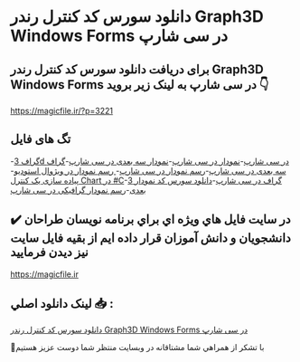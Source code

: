 # دانلود سورس کد کنترل رندر Graph3D Windows Forms در سی شارپ

## برای دریافت دانلود سورس کد کنترل رندر Graph3D Windows Forms در سی شارپ به لینک زیر بروید 👇

https://magicfile.ir/?p=3221

## تگ های فایل

-[گراف 3d در سی شارپ](https://magicfile.ir/product/%da%a9%d9%86%d8%aa%d8%b1%d9%84-%d8%b1%d9%86%d8%af%d8%b1-graph3d-windows-forms-%d8%af%d8%b1-%d8%b3%db%8c-%d8%b4%d8%a7%d8%b1%d9%be/)-[نمودار در سی شارپ](https://magicfile.ir/product/%da%a9%d9%86%d8%aa%d8%b1%d9%84-%d8%b1%d9%86%d8%af%d8%b1-graph3d-windows-forms-%d8%af%d8%b1-%d8%b3%db%8c-%d8%b4%d8%a7%d8%b1%d9%be/)-[نمودار سه بعدی در سی شارپ](https://magicfile.ir/product/%da%a9%d9%86%d8%aa%d8%b1%d9%84-%d8%b1%d9%86%d8%af%d8%b1-graph3d-windows-forms-%d8%af%d8%b1-%d8%b3%db%8c-%d8%b4%d8%a7%d8%b1%d9%be/)-[گراف سه بعدی در سی شارپ](https://magicfile.ir/product/%da%a9%d9%86%d8%aa%d8%b1%d9%84-%d8%b1%d9%86%d8%af%d8%b1-graph3d-windows-forms-%d8%af%d8%b1-%d8%b3%db%8c-%d8%b4%d8%a7%d8%b1%d9%be/)-[رسم نمودار در سی شارپ](https://magicfile.ir/product/%da%a9%d9%86%d8%aa%d8%b1%d9%84-%d8%b1%d9%86%d8%af%d8%b1-graph3d-windows-forms-%d8%af%d8%b1-%d8%b3%db%8c-%d8%b4%d8%a7%d8%b1%d9%be/)-[ رسم نمودار در ویژوال استودیو](https://magicfile.ir/product/%da%a9%d9%86%d8%aa%d8%b1%d9%84-%d8%b1%d9%86%d8%af%d8%b1-graph3d-windows-forms-%d8%af%d8%b1-%d8%b3%db%8c-%d8%b4%d8%a7%d8%b1%d9%be/)-[پیاده سازی یک کنترل Chart در #C](https://magicfile.ir/product/%da%a9%d9%86%d8%aa%d8%b1%d9%84-%d8%b1%d9%86%d8%af%d8%b1-graph3d-windows-forms-%d8%af%d8%b1-%d8%b3%db%8c-%d8%b4%d8%a7%d8%b1%d9%be/)-[گراف در سی شارپ](https://magicfile.ir/product/%da%a9%d9%86%d8%aa%d8%b1%d9%84-%d8%b1%d9%86%d8%af%d8%b1-graph3d-windows-forms-%d8%af%d8%b1-%d8%b3%db%8c-%d8%b4%d8%a7%d8%b1%d9%be/)-[دانلود سورس کد نمودار 3 بعدی](https://magicfile.ir/product/%da%a9%d9%86%d8%aa%d8%b1%d9%84-%d8%b1%d9%86%d8%af%d8%b1-graph3d-windows-forms-%d8%af%d8%b1-%d8%b3%db%8c-%d8%b4%d8%a7%d8%b1%d9%be/)-[رسم نمودار گرافیکی در سی شارپ](https://magicfile.ir/product/%da%a9%d9%86%d8%aa%d8%b1%d9%84-%d8%b1%d9%86%d8%af%d8%b1-graph3d-windows-forms-%d8%af%d8%b1-%d8%b3%db%8c-%d8%b4%d8%a7%d8%b1%d9%be/)

## ✔️ در سايت فايل هاي ويژه اي براي برنامه نويسان طراحان دانشجويان و دانش آموزان قرار داده ايم از بقيه فايل سايت نيز ديدن فرماييد

https://magicfile.ir


## لينک دانلود اصلي 📥 :

[دانلود سورس کد کنترل رندر Graph3D Windows Forms در سی شارپ](https://magicfile.ir/product/%da%a9%d9%86%d8%aa%d8%b1%d9%84-%d8%b1%d9%86%d8%af%d8%b1-graph3d-windows-forms-%d8%af%d8%b1-%d8%b3%db%8c-%d8%b4%d8%a7%d8%b1%d9%be/) 


🙏با تشکر از همراهي شما مشتاقانه در وبسایت منتظر شما دوست عزیز هستیم

